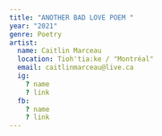```yaml
---
title: "ANOTHER BAD LOVE POEM "
year: "2021"
genre: Poetry
artist:
  name: Caitlin Marceau
  location: Tioh'tia:ke / "Montréal"
  email: caitlinmarceau@live.ca
  ig:
    ? name
    ? link
  fb:
    ? name
    ? link
---
```

